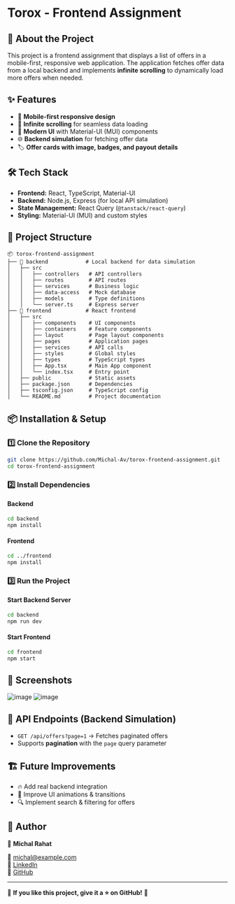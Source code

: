 # Torox - Frontend Assignment

## 🚀 About the Project
This project is a frontend assignment that displays a list of offers in a mobile-first, responsive web application. The application fetches offer data from a local backend and implements **infinite scrolling** to dynamically load more offers when needed.

## ✨ Features
- 📱 **Mobile-first responsive design**
- 🔄 **Infinite scrolling** for seamless data loading
- 🎨 **Modern UI** with Material-UI (MUI) components
- 🌐 **Backend simulation** for fetching offer data
- 🏷️ **Offer cards with image, badges, and payout details**

## 🛠️ Tech Stack
- **Frontend:** React, TypeScript, Material-UI
- **Backend:** Node.js, Express (for local API simulation)
- **State Management:** React Query (`@tanstack/react-query`)
- **Styling:** Material-UI (MUI) and custom styles

## 📂 Project Structure
```
📦 torox-frontend-assignment
├── 📁 backend            # Local backend for data simulation
│   ├── src
│   │   ├── controllers   # API controllers
│   │   ├── routes        # API routes
│   │   ├── services      # Business logic
│   │   ├── data-access   # Mock database
│   │   ├── models        # Type definitions
│   │   └── server.ts     # Express server
├── 📁 frontend           # React frontend
│   ├── src
│   │   ├── components    # UI components
│   │   ├── containers    # Feature components
│   │   ├── layout        # Page layout components
│   │   ├── pages         # Application pages
│   │   ├── services      # API calls
│   │   ├── styles        # Global styles
│   │   ├── types         # TypeScript types
│   │   ├── App.tsx       # Main App component
│   │   └── index.tsx     # Entry point
│   ├── public            # Static assets
│   ├── package.json      # Dependencies
│   ├── tsconfig.json     # TypeScript config
│   └── README.md         # Project documentation
```

## 📦 Installation & Setup
### 1️⃣ Clone the Repository
```sh
git clone https://github.com/Michal-Av/torox-frontend-assignment.git
cd torox-frontend-assignment
```

### 2️⃣ Install Dependencies
#### Backend
```sh
cd backend
npm install
```
#### Frontend
```sh
cd ../frontend
npm install
```

### 3️⃣ Run the Project
#### Start Backend Server
```sh
cd backend
npm run dev
```
#### Start Frontend
```sh
cd frontend
npm start
```

## 📸 Screenshots
![image](https://github.com/user-attachments/assets/c1c6ab1b-c481-4195-a71d-e8bb5f145db2)
![image](https://github.com/user-attachments/assets/60147f7f-1c10-4922-bcd9-434778d55cc1)


## 📌 API Endpoints (Backend Simulation)
- `GET /api/offers?page=1` → Fetches paginated offers
- Supports **pagination** with the `page` query parameter

## 🏗️ Future Improvements
- 🔥 Add real backend integration
- 🎨 Improve UI animations & transitions
- 🔍 Implement search & filtering for offers

## 📝 Author
👤 **Michal Rahat**

📧 michal@example.com  
💼 [LinkedIn](https://www.linkedin.com/in/michal-rahat)  
📁 [GitHub](https://github.com/Michal-Av)

---
📌 **If you like this project, give it a ⭐ on GitHub!** 🚀

